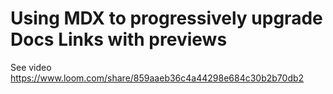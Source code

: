 # Using MDX to progressively upgrade Docs Links with previews

See video https://www.loom.com/share/859aaeb36c4a44298e684c30b2b70db2